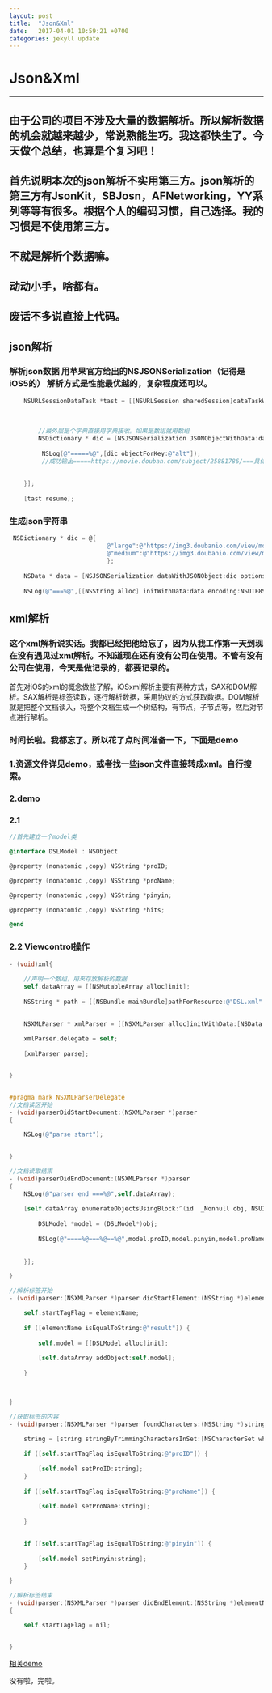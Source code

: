 ```yaml
---
layout: post
title:  "Json&Xml"
date:   2017-04-01 10:59:21 +0700
categories: jekyll update
---
```

# Json&Xml

------

## 由于公司的项目不涉及大量的数据解析。所以解析数据的机会就越来越少，常说熟能生巧。我这都快生了。今天做个总结，也算是个复习吧！
## 首先说明本次的json解析不实用第三方。json解析的第三方有JsonKit，SBJosn，AFNetworking，YY系列等等有很多。根据个人的编码习惯，自己选择。我的习惯是不使用第三方。
## 不就是解析个数据嘛。
## 动动小手，啥都有。
## 废话不多说直接上代码。
## json解析
### 解析json数据 用苹果官方给出的NSJSONSerialization（记得是iOS5的） 解析方式是性能最优越的，复杂程度还可以。
```Objective-C
    NSURLSessionDataTask *tast = [[NSURLSession sharedSession]dataTaskWithURL:[NSURL URLWithString:@"https://api.douban.com/v2/movie/subject/25881786"] completionHandler:^(NSData * _Nullable data, NSURLResponse * _Nullable response, NSError * _Nullable error) {
        
        
        
        //最外层是个字典直接用字典接收。如果是数组就用数组
        NSDictionary * dic = [NSJSONSerialization JSONObjectWithData:data options:NSJSONReadingMutableContainers error:nil];
        
         NSLog(@"=====%@",[dic objectForKey:@"alt"]);
         //成功输出=====https://movie.douban.com/subject/25881786/===具体的自己代码测试啊
        
        
    }];
    
    [tast resume];

```
### 生成json字符串
```Objective-C
 NSDictionary * dic = @{
                           @"large":@"https://img3.doubanio.com/view/movie_poster_cover/lpst/public/p2276855500.jpg",
                           @"medium":@"https://img3.doubanio.com/view/movie_poster_cover/spst/public/p2276855500.jpg"
                           };
    
    NSData * data = [NSJSONSerialization dataWithJSONObject:dic options:NSJSONWritingPrettyPrinted error:nil];
    
    NSLog(@"===%@",[[NSString alloc] initWithData:data encoding:NSUTF8StringEncoding]);

```
## xml解析
### 这个xml解析说实话。我都已经把他给忘了，因为从我工作第一天到现在没有遇见过xml解析。不知道现在还有没有公司在使用。不管有没有公司在使用，今天是做记录的，都要记录的。
首先对iOS的xml的概念做些了解，iOSxml解析主要有两种方式，SAX和DOM解析。SAX解析是标签读取，逐行解析数据，采用协议的方式获取数据。DOM解析就是把整个文档读入，将整个文档生成一个树结构，有节点，子节点等，然后对节点进行解析。
### 时间长啦。我都忘了。所以花了点时间准备一下，下面是demo
### 1.资源文件详见demo，或者找一些json文件直接转成xml。自行搜索。
### 2.demo
### 2.1
```Objective-C
//首先建立一个model类

@interface DSLModel : NSObject

@property (nonatomic ,copy) NSString *proID;

@property (nonatomic ,copy) NSString *proName;

@property (nonatomic ,copy) NSString *pinyin;

@property (nonatomic ,copy) NSString *hits;

@end

```
### 2.2 Viewcontrol操作
```Objective-C
- (void)xml{
    
    //声明一个数组，用来存放解析的数据
    self.dataArray = [[NSMutableArray alloc]init];
    
    NSString * path = [[NSBundle mainBundle]pathForResource:@"DSL.xml" ofType:nil];
    

    NSXMLParser * xmlParser = [[NSXMLParser alloc]initWithData:[NSData dataWithContentsOfFile:path]];
    
    xmlParser.delegate = self;
    
    [xmlParser parse];


}


#pragma mark NSXMLParserDelegate
//文档读区开始
- (void)parserDidStartDocument:(NSXMLParser *)parser
{

    NSLog(@"parse start");
    

}

//文档读取结束
- (void)parserDidEndDocument:(NSXMLParser *)parser
{
    NSLog(@"parser end ===%@",self.dataArray);
    
    [self.dataArray enumerateObjectsUsingBlock:^(id  _Nonnull obj, NSUInteger idx, BOOL * _Nonnull stop) {
       
        DSLModel *model = (DSLModel*)obj;
        
        NSLog(@"====%@===%@==%@",model.proID,model.pinyin,model.proName);
        
        
    }];

}

//解析标签开始
- (void)parser:(NSXMLParser *)parser didStartElement:(NSString *)elementName namespaceURI:(NSString *)namespaceURI qualifiedName:(NSString *)qName attributes:(NSDictionary<NSString *,NSString *> *)attributeDict{

    self.startTagFlag = elementName;
    
    if ([elementName isEqualToString:@"result"]) {
        
        self.model = [[DSLModel alloc]init];
        
        [self.dataArray addObject:self.model];
        
    }



}

//获取标签的内容
- (void)parser:(NSXMLParser *)parser foundCharacters:(NSString *)string{

    string = [string stringByTrimmingCharactersInSet:[NSCharacterSet whitespaceAndNewlineCharacterSet]];
    
    if ([self.startTagFlag isEqualToString:@"proID"]) {
        
        [self.model setProID:string];
    }
    
    if ([self.startTagFlag isEqualToString:@"proName"]) {
        
        [self.model setProName:string];
        
    }

    
    if ([self.startTagFlag isEqualToString:@"pinyin"]) {
        
        [self.model setPinyin:string];
    }

}

//解析标签结束
- (void)parser:(NSXMLParser *)parser didEndElement:(NSString *)elementName namespaceURI:(NSString *)namespaceURI qualifiedName:(NSString *)qName
{

    self.startTagFlag = nil;


}
```
[相关demo](https://github.com/dslcoding/JsonXml)

没有啦，完啦。






























































